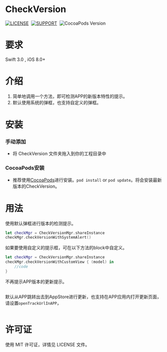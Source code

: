 # CheckVersion

[![LICENSE](https://img.shields.io/badge/license-MIT-green.svg)](https://github.com/AYJk/AYPageControl/blob/master/License)&nbsp;
[![SUPPORT](https://img.shields.io/badge/support-iOS8-blue.svg)](https://en.wikipedia.org/wiki/IOS_8)&nbsp;
![CocoaPods Version](https://img.shields.io/badge/pod-v1.2.0-brightgreen.svg)

# 要求
Swift 3.0 , iOS 8.0+

# 介绍
1. 简单地调用一个方法，即可检测APP的新版本特性的提示。
2. 默认使用系统的弹框，也支持自定义的弹框。

# 安装

### 手动添加
* 将 CheckVersion 文件夹拖入到你的工程目录中

### CocoaPods安装
* 推荐使用[CocoaPods](http://cocoapods.org/)进行安装。`pod install` or `pod update`。将会安装最新版本的CheckVersion。


# 用法

使用默认弹框进行版本的检测提示。

```swift
let checkMgr = CheckVersionMgr.shareInstance
checkMgr.checkVersionWithSystemAlert()
```

如果要使用自定义的提示框，可在以下方法的block中自定义。

```swift
let checkMgr = CheckVersionMgr.shareInstance
checkMgr.checkVersionWithCustomView { (model) in
    //code
}
```

不再提示APP版本的更新提示。

```swift

```

默认从APP跳转出去到AppStore进行更新，也支持在APP应用内打开更新页面，请设置`openTrackUrlInAPP`，

```swift

```


# 许可证

使用 MIT 许可证，详情见 LICENSE 文件。	



